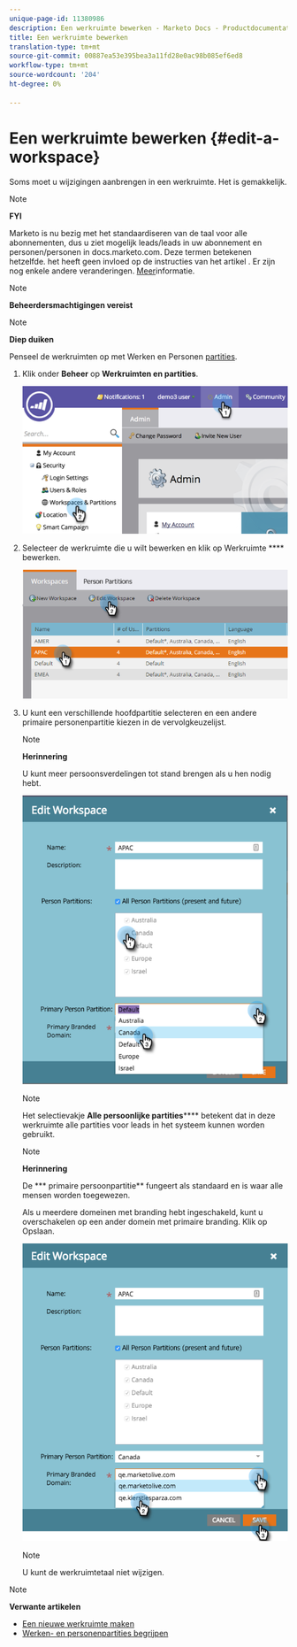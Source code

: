 ```yaml
---
unique-page-id: 11380986
description: Een werkruimte bewerken - Marketo Docs - Productdocumentatie
title: Een werkruimte bewerken
translation-type: tm+mt
source-git-commit: 00887ea53e395bea3a11fd28e0ac98b085ef6ed8
workflow-type: tm+mt
source-wordcount: '204'
ht-degree: 0%

---
```



# Een werkruimte bewerken {#edit-a-workspace}

Soms moet u wijzigingen aanbrengen in een werkruimte. Het is gemakkelijk.

>[!NOTE]
>
>**FYI**
>
>Marketo is nu bezig met het standaardiseren van de taal voor alle abonnementen, dus u ziet mogelijk leads/leads in uw abonnement en personen/personen in docs.marketo.com. Deze termen betekenen hetzelfde. het heeft geen invloed op de instructies van het artikel . Er zijn nog enkele andere veranderingen. [Meer](http://docs.marketo.com/display/DOCS/Updates+to+Marketo+Terminology)informatie.

>[!NOTE]
>
>**Beheerdersmachtigingen vereist**

>[!NOTE]
>
>**Diep duiken**
>
>Penseel de werkruimten op met Werken en Personen [partities](understanding-workspaces-and-person-partitions.md).

1. Klik onder **Beheer** op **Werkruimten en partities**.

   ![](assets/image2014-9-17-11-3a59-3a11-1.png)

1. Selecteer de werkruimte die u wilt bewerken en klik op Werkruimte **** bewerken.

   ![](assets/two-7.png)

1. U kunt een verschillende hoofdpartitie selecteren en een andere primaire personenpartitie kiezen in de vervolgkeuzelijst.

   >[!NOTE]
   >
   >**Herinnering**
   >
   >
   >U kunt meer persoonsverdelingen [](create-a-person-partition.md) tot stand brengen als u hen nodig hebt.

   ![](assets/three-7.png)

   >[!NOTE]
   >
   >Het selectievakje **Alle persoonlijke partities****** betekent dat in deze werkruimte alle partities voor leads in het systeem kunnen worden gebruikt.

   >[!NOTE]
   >
   >**Herinnering**
   >
   >
   >De *** primaire persoonpartitie** fungeert als standaard en is waar alle mensen worden toegewezen.

   Als u meerdere domeinen met branding hebt ingeschakeld, kunt u overschakelen op een ander domein met primaire branding. Klik op Opslaan.

   ![](assets/four-6.png)

   >[!NOTE]
   >
   >U kunt de werkruimtetaal niet wijzigen.

>[!NOTE]
>
>**Verwante artikelen**
>
>* [Een nieuwe werkruimte maken](create-a-new-workspace.md)
>* [Werken- en personenpartities begrijpen](understanding-workspaces-and-person-partitions.md)

>



